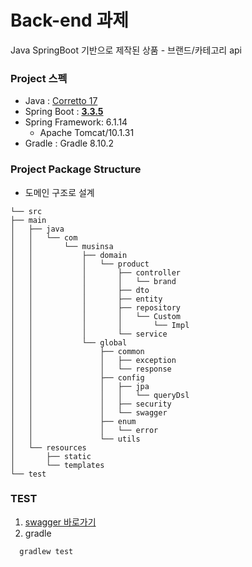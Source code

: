 # Back-end 과제
Java SpringBoot 기반으로 제작된 상품 - 브랜드/카테고리 api 

### Project 스펙
- Java : [Corretto 17](https://aws.amazon.com/ko/about-aws/whats-new/2021/09/amazon-corretto-17-now-available/)
- Spring Boot : **[3.3.5](https://spring.io/projects/spring-boot#support)**
- Spring Framework: 6.1.14
  - Apache Tomcat/10.1.31
- Gradle : Gradle 8.10.2

### Project Package Structure
- 도메인 구조로 설계
```text
└── src
├── main
│   ├── java
│   │   └── com
│   │       └── musinsa
│   │           ├── domain
│   │           │   └── product
│   │           │       ├── controller
│   │           │       │   └── brand
│   │           │       ├── dto
│   │           │       ├── entity
│   │           │       ├── repository
│   │           │       │   └── Custom
│   │           │       │       └── Impl
│   │           │       └── service
│   │           └── global
│   │               ├── common
│   │               │   ├── exception
│   │               │   └── response
│   │               ├── config
│   │               │   ├── jpa
│   │               │   │   └── queryDsl
│   │               │   ├── security
│   │               │   └── swagger
│   │               ├── enum
│   │               │   └── error
│   │               └── utils
│   └── resources
│       ├── static
│       └── templates
└── test
``` 

### TEST 
1. [swagger 바로가기](http://localhost:8080/swagger-ui/index.html)
2. gradle
```text
  gradlew test
```